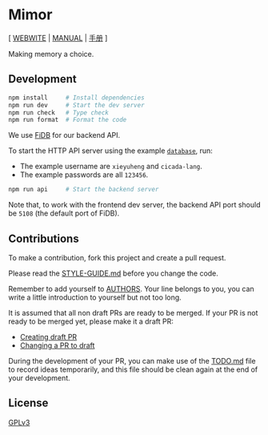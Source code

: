 # Mimor

[ [WEBWITE](https://mimor.app)
| [MANUAL](https://readonly.link/manuals/https://mimor.app/contents/manual/en.json)
| [手册](https://readonly.link/manuals/https://mimor.app/contents/manual/zh.json) ]

Making memory a choice.

## Development

```sh
npm install     # Install dependencies
npm run dev     # Start the dev server
npm run check   # Type check
npm run format  # Format the code
```

We use [FiDB](https://github.com/fidb-official/fidb) for our backend API.

To start the HTTP API server using the example [`database`](database),
run:

- The example username are `xieyuheng` and `cicada-lang`.
- The example passwords are all `123456`.

```sh
npm run api     # Start the backend server
```

Note that, to work with the frontend dev server,
the backend API port should be `5108`
(the default port of FiDB).

## Contributions

To make a contribution, fork this project and create a pull request.

Please read the [STYLE-GUIDE.md](STYLE-GUIDE.md) before you change the code.

Remember to add yourself to [AUTHORS](AUTHORS).
Your line belongs to you, you can write a little
introduction to yourself but not too long.

It is assumed that all non draft PRs are ready to be merged.
If your PR is not ready to be merged yet, please make it a draft PR:

- [Creating draft PR](https://github.blog/2019-02-14-introducing-draft-pull-requests)
- [Changing a PR to draft](https://docs.github.com/en/pull-requests/collaborating-with-pull-requests/proposing-changes-to-your-work-with-pull-requests/changing-the-stage-of-a-pull-request)

During the development of your PR, you can make use of
the [TODO.md](TODO.md) file to record ideas temporarily,
and this file should be clean again at the end of your development.

## License

[GPLv3](LICENSE)
